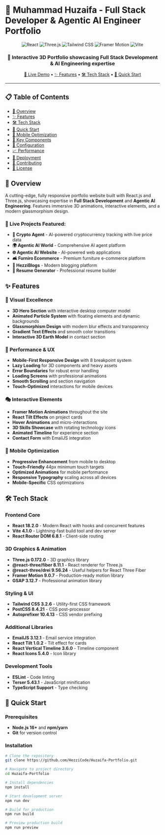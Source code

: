 # 🚀 Muhammad Huzaifa - Full Stack Developer & Agentic AI Engineer Portfolio

<div align="center">
  <img src="https://img.shields.io/badge/React-20232A?style=for-the-badge&logo=react&logoColor=61DAFB" alt="React" />
  <img src="https://img.shields.io/badge/Three.js-000000?style=for-the-badge&logo=three.js&logoColor=white" alt="Three.js" />
  <img src="https://img.shields.io/badge/Tailwind_CSS-38B2AC?style=for-the-badge&logo=tailwind-css&logoColor=white" alt="Tailwind CSS" />
  <img src="https://img.shields.io/badge/Framer_Motion-0055FF?style=for-the-badge&logo=framer&logoColor=white" alt="Framer Motion" />
  <img src="https://img.shields.io/badge/Vite-646CFF?style=for-the-badge&logo=vite&logoColor=white" alt="Vite" />
</div>

<div align="center">
  <h3>🌟 Interactive 3D Portfolio showcasing Full Stack Development & AI Engineering expertise</h3>
  <p>
    <a href="https://huzaifa-official-portfolio.vercel.app" target="_blank">🔗 Live Demo</a> •
    <a href="#features">✨ Features</a> •
    <a href="#tech-stack">🛠️ Tech Stack</a> •
    <a href="#quick-start">🚀 Quick Start</a>
  </p>
</div>

---

## 📋 Table of Contents

- [🎯 Overview](#overview)
- [✨ Features](#features)
- [🛠️ Tech Stack](#tech-stack)
- [🚀 Quick Start](#quick-start)
- [📱 Mobile Optimization](#mobile-optimization)
- [🎨 Key Components](#key-components)
- [🔧 Configuration](#configuration)
- [📈 Performance](#performance)
- [🚀 Deployment](#deployment)
- [🤝 Contributing](#contributing)
- [📄 License](#license)

## 🎯 Overview

A cutting-edge, fully responsive portfolio website built with React.js and Three.js, showcasing expertise in **Full Stack Development** and **Agentic AI Engineering**. Features immersive 3D animations, interactive elements, and a modern glassmorphism design.

### 🎪 Live Projects Featured:
- **🤖 Crypto Agent** - AI-powered cryptocurrency tracking with live price data
- **🌍 Agentic AI World** - Comprehensive AI agent platform
- **🌐 Agentic AI Website** - AI-powered web applications
- **🛋️ Furniro Ecommerce** - Premium furniture e-commerce platform
- **📝 HezziBlogs** - Modern blogging platform
- **📄 Resume Generator** - Professional resume builder

## ✨ Features

### 🎨 **Visual Excellence**
- **3D Hero Section** with interactive desktop computer model
- **Animated Particle System** with floating elements and dynamic backgrounds
- **Glassmorphism Design** with modern blur effects and transparency
- **Gradient Text Effects** and smooth color transitions
- **Interactive 3D Earth Model** in contact section

### 🚀 **Performance & UX**
- **Mobile-First Responsive Design** with 8 breakpoint system
- **Lazy Loading** for 3D components and heavy assets
- **Error Boundaries** for robust error handling
- **Loading Screens** with professional animations
- **Smooth Scrolling** and section navigation
- **Touch-Optimized** interactions for mobile devices

### 🎭 **Interactive Elements**
- **Framer Motion Animations** throughout the site
- **React Tilt Effects** on project cards
- **Hover Animations** and micro-interactions
- **3D Skills Showcase** with rotating technology icons
- **Animated Timeline** for experience section
- **Contact Form** with EmailJS integration

### 📱 **Mobile Optimization**
- **Progressive Enhancement** from mobile to desktop
- **Touch-Friendly** 44px minimum touch targets
- **Optimized Animations** for mobile performance
- **Responsive Typography** scaling across all devices
- **Mobile-Specific** CSS optimizations

## 🛠️ Tech Stack

### **Frontend Core**
- **React 18.2.0** - Modern React with hooks and concurrent features
- **Vite 4.1.0** - Lightning-fast build tool and dev server
- **React Router DOM 6.8.1** - Client-side routing

### **3D Graphics & Animation**
- **Three.js 0.172.0** - 3D graphics library
- **@react-three/fiber 8.11.1** - React renderer for Three.js
- **@react-three/drei 9.56.24** - Useful helpers for React Three Fiber
- **Framer Motion 9.0.7** - Production-ready motion library
- **GSAP 3.12.7** - Professional animation library

### **Styling & UI**
- **Tailwind CSS 3.2.6** - Utility-first CSS framework
- **PostCSS 8.4.21** - CSS post-processor
- **Autoprefixer 10.4.13** - CSS vendor prefixing

### **Additional Libraries**
- **EmailJS 3.12.1** - Email service integration
- **React Tilt 1.0.2** - Tilt effect for cards
- **React Vertical Timeline 3.6.0** - Timeline component
- **React Icons 5.4.0** - Icon library

### **Development Tools**
- **ESLint** - Code linting
- **Terser 5.43.1** - JavaScript minification
- **TypeScript Support** - Type checking

## 🚀 Quick Start

### Prerequisites
- **Node.js 16+** and **npm/yarn**
- **Git** for version control

### Installation

```bash
# Clone the repository
git clone https://github.com/HezziCode/Huzaifa-Portfolio.git

# Navigate to project directory
cd Huzaifa-Portfolio

# Install dependencies
npm install

# Start development server
npm run dev

# Build for production
npm run build

# Preview production build
npm run preview
